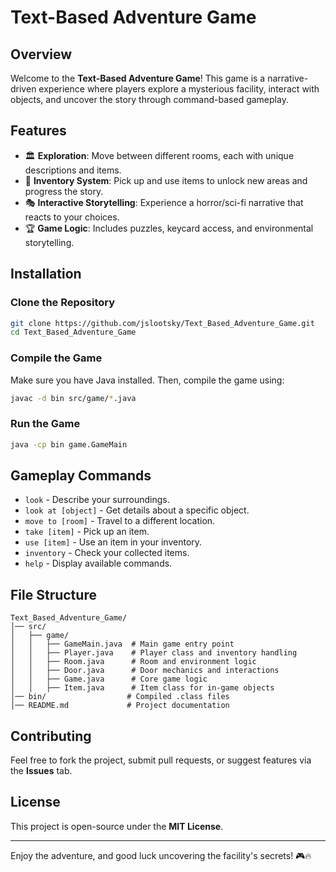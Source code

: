 # Text-Based Adventure Game

## Overview
Welcome to the **Text-Based Adventure Game**! This game is a narrative-driven experience where players explore a mysterious facility, interact with objects, and uncover the story through command-based gameplay.

## Features
- 🏛️ **Exploration**: Move between different rooms, each with unique descriptions and items.
- 🔑 **Inventory System**: Pick up and use items to unlock new areas and progress the story.
- 🎭 **Interactive Storytelling**: Experience a horror/sci-fi narrative that reacts to your choices.
- 🏆 **Game Logic**: Includes puzzles, keycard access, and environmental storytelling.

## Installation
### **Clone the Repository**
```sh
git clone https://github.com/jslootsky/Text_Based_Adventure_Game.git
cd Text_Based_Adventure_Game
```

### **Compile the Game**
Make sure you have Java installed. Then, compile the game using:
```sh
javac -d bin src/game/*.java
```

### **Run the Game**
```sh
java -cp bin game.GameMain
```

## Gameplay Commands
- `look` - Describe your surroundings.
- `look at [object]` - Get details about a specific object.
- `move to [room]` - Travel to a different location.
- `take [item]` - Pick up an item.
- `use [item]` - Use an item in your inventory.
- `inventory` - Check your collected items.
- `help` - Display available commands.

## File Structure
```
Text_Based_Adventure_Game/
│── src/
│   ├── game/
│   │   ├── GameMain.java  # Main game entry point
│   │   ├── Player.java    # Player class and inventory handling
│   │   ├── Room.java      # Room and environment logic
│   │   ├── Door.java      # Door mechanics and interactions
│   │   ├── Game.java      # Core game logic
│   │   ├── Item.java      # Item class for in-game objects
│── bin/                  # Compiled .class files
│── README.md             # Project documentation
```

## Contributing
Feel free to fork the project, submit pull requests, or suggest features via the **Issues** tab.

## License
This project is open-source under the **MIT License**.

---

Enjoy the adventure, and good luck uncovering the facility's secrets! 🎮🔥